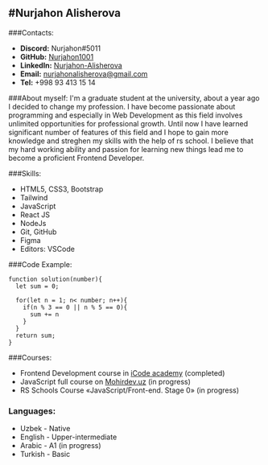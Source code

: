 
#Nurjahon Alisherova
---
###Contacts:
- __Discord:__ Nurjahon#5011
- __GitHub:__  [Nurjahon1001](https://GitHub/Nurjahon1001)
- __Linkedln:__ [Nurjahon-Alisherova](linkedin.com/in/nurjahon-alisherova-51815823a)
- __Email:__ nurjahonalisherova@gmail.com
- __Tel:__ +998 93 413 15 14

###About myself: 
I'm a graduate student at the university, about a year ago I decided to change my profession. I have become passionate about programming and especially in Web Development as this field involves unlimited opportunities for professional growth. Until now I have learned significant number of features of this field and I hope to gain more knowledge and streghen my skills with the help of rs school. I believe that my hard working ability and passion for learning new things lead me to become a proficient Frontend Developer.

###Skills: 

- HTML5, CSS3, Bootstrap
- Tailwind
- JavaScript
- React JS
- NodeJs
- Git, GitHub
- Figma
- Editors: VSCode

###Code Example:
```
function solution(number){
  let sum = 0;
  
  for(let n = 1; n< number; n++){
    if(n % 3 == 0 || n % 5 == 0){
      sum += n
    }
  }
  return sum;
} 
```

###Courses:
- Frontend Development course in [iCode academy](https://www.facebook.com/icodeacademyuzb/?ref=py_c) (completed)
- JavaScript full course on [Mohirdev.uz](https://mohirdev.uz) (in progress)
- RS Schools Course «JavaScript/Front-end. Stage 0» (in progress)

### Languages:
- Uzbek - Native
- English - Upper-intermediate
- Arabic - A1 (in progress)
- Turkish - Basic
